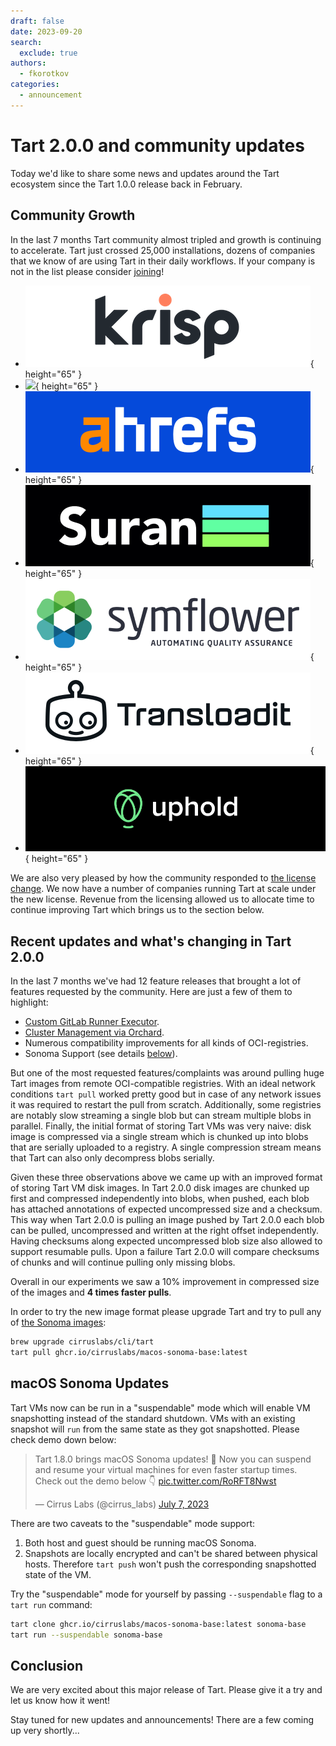 ```yaml
---
draft: false
date: 2023-09-20
search:
  exclude: true
authors:
  - fkorotkov
categories:
  - announcement
---
```


# Tart 2.0.0 and community updates

Today we'd like to share some news and updates around the Tart ecosystem since the Tart 1.0.0 release back in February.

<!-- more -->

## Community Growth

In the last 7 months Tart community almost tripled and growth is continuing to accelerate. Tart just crossed 25,000 installations,
dozens of companies that we know of are using Tart in their daily workflows. If your company is not in the list please consider
[joining](https://github.com/cirruslabs/tart/blob/main/Resources/Users/HowToAddYourself.md)!

<div class="grid cards" markdown>

- ![](https://github.com/cirruslabs/tart/raw/main/Resources/Users/Krisp.png){ height="65" }
- ![](https://github.com/cirruslabs/tart/raw/main/Resources/Users/Mullvad.png){ height="65" }
- ![](https://github.com/cirruslabs/tart/raw/main/Resources/Users/ahrefs.png){ height="65" }
- ![](https://github.com/cirruslabs/tart/raw/main/Resources/Users/Suran.png){ height="65" }
- ![](https://github.com/cirruslabs/tart/raw/main/Resources/Users/Symflower.png){ height="65" }
- ![](https://github.com/cirruslabs/tart/raw/main/Resources/Users/Transloadit.png){ height="65" }
- ![](https://github.com/cirruslabs/tart/raw/main/Resources/Users/Uphold.png){ height="65" }

</div>

We are also very pleased by how the community responded to [the license change](2023-02-11-changing-tart-license.md).
We now have a number of companies running Tart at scale under the new license. Revenue from the licensing allowed us to
allocate time to continue improving Tart which brings us to the section below.

## Recent updates and what's changing in Tart 2.0.0

In the last 7 months we've had 12 feature releases that brought a lot of features requested by the community. Here are just
a few of them to highlight:

* [Custom GitLab Runner Executor](/integrations/gitlab-runner.md).
* [Cluster Management via Orchard](2023-04-25-orchard-ga.md).
* Numerous compatibility improvements for all kinds of OCI-registries.
* Sonoma Support (see details [below](#macos-sonoma-updates)).

But one of the most requested features/complaints was around pulling huge Tart images from remote OCI-compatible registries.
With an ideal network conditions `tart pull` worked pretty good but in case of any network issues it was required to
restart the pull from scratch. Additionally, some registries are notably slow streaming a single blob but can stream
multiple blobs in parallel. Finally, the initial format of storing Tart VMs was very naive: disk image is compressed
via a single stream which is chunked up into blobs that are serially uploaded to a registry. A single compression stream
means that Tart can also only decompress blobs serially.

Given these three observations above we came up with an improved format of storing Tart VM disk images. In Tart 2.0.0
disk images are chunked up first and compressed independently into blobs, when pushed, each blob has attached annotations
of expected uncompressed size and a checksum. This way when Tart 2.0.0 is pulling an image pushed by Tart 2.0.0 each blob can
be pulled, uncompressed and written at the right offset independently. Having checksums along expected uncompressed blob size
also allowed to support resumable pulls. Upon a failure Tart 2.0.0 will compare checksums of chunks and will continue pulling
only missing blobs.

Overall in our experiments we saw a 10% improvement in compressed size of the images and **4 times faster pulls**.

In order to try the new image format please upgrade Tart and try to pull any of [the Sonoma images](https://github.com/orgs/cirruslabs/packages?tab=packages&q=macos-sonoma):

```bash
brew upgrade cirruslabs/cli/tart
tart pull ghcr.io/cirruslabs/macos-sonoma-base:latest
```

## macOS Sonoma Updates

Tart VMs now can be run in a "suspendable" mode which will enable VM snapshotting instead of the standard shutdown.
VMs with an existing snapshot will `run` from the same state as they got snapshotted. Please check demo down below:

<div>
    <blockquote class="twitter-tweet" data-theme="dark">
      <p lang="en" dir="ltr">
        Tart 1.8.0 brings macOS Sonoma updates! 🍏 Now you can suspend and resume your virtual machines for even faster startup times. Check out the demo below 👇 <a href="https://t.co/RoRFT8Nwst">pic.twitter.com/RoRFT8Nwst</a>
      </p>&mdash; Cirrus Labs (@cirrus_labs) <a href="https://twitter.com/cirrus_labs/status/1677308360385765382?ref_src=twsrc%5Etfw">July 7, 2023</a>
    </blockquote> 
    <script src="https://platform.twitter.com/widgets.js" charset="utf-8"></script>
</div>

There are two caveats to the "suspendable" mode support:

1. Both host and guest should be running macOS Sonoma.
2. Snapshots are locally encrypted and can't be shared between physical hosts. Therefore `tart push` won't push the corresponding snapshotted state of the VM.

Try the "suspendable" mode for yourself by passing `--suspendable` flag to a `tart run` command:

```bash
tart clone ghcr.io/cirruslabs/macos-sonoma-base:latest sonoma-base
tart run --suspendable sonoma-base
```

## Conclusion

We are very excited about this major release of Tart. Please give it a try and let us know how it went!

Stay tuned for new updates and announcements! There are a few coming up very shortly...
